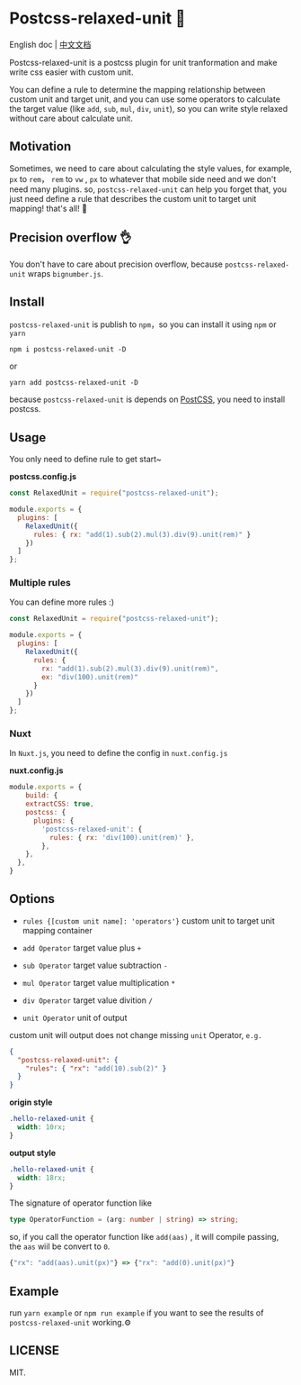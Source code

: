 # Postcss-relaxed-unit 🍮

[postcss]: https://github.com/postcss/postcss
[ci-img]: https://travis-ci.org/youncccat/postcss-relaxed-unit.svg
[ci]: https://travis-ci.org/youncccat/postcss-relaxed-unit

English doc | [中文文档](https://github.com/youncccat/postcss-relaxed-unit/blob/master/doc/readme-zh.md)

Postcss-relaxed-unit is a postcss plugin for unit tranformation and make write css easier with custom unit.

You can define a rule to determine the mapping relationship between custom unit and target unit, and you can use some operators to calculate the target value (like `add`, `sub`, `mul`, `div`, `unit`), so you can write style relaxed without care about calculate unit.

## Motivation

Sometimes, we need to care about calculating the style values, for example, `px` to `rem`， `rem` to `vw` , `px` to whatever that mobile side need and we don't need many plugins. so, `postcss-relaxed-unit` can help you forget that, you just need define a rule that describes the custom unit to target unit mapping! that's all! :tada:

## Precision overflow 👌

You don't have to care about precision overflow, because `postcss-relaxed-unit` wraps `bignumber.js`.

## Install

`postcss-relaxed-unit` is publish to `npm`，so you can install it using `npm` or `yarn`

```
npm i postcss-relaxed-unit -D
```

or

```
yarn add postcss-relaxed-unit -D
```

because `postcss-relaxed-unit` is depends on [PostCSS], you need to install postcss.

## Usage

You only need to define rule to get start~

**postcss.config.js**

```javascript
const RelaxedUnit = require("postcss-relaxed-unit");

module.exports = {
  plugins: [
    RelaxedUnit({
      rules: { rx: "add(1).sub(2).mul(3).div(9).unit(rem)" }
    })
  ]
};
```

### Multiple rules

You can define more rules :)

```javascript
const RelaxedUnit = require("postcss-relaxed-unit");

module.exports = {
  plugins: [
    RelaxedUnit({
      rules: {
        rx: "add(1).sub(2).mul(3).div(9).unit(rem)",
        ex: "div(100).unit(rem)"
      }
    })
  ]
};
```

### Nuxt

In `Nuxt.js`, you need to define the config in `nuxt.config.js`

**nuxt.config.js**

```js
module.exports = {
 	build: {
    extractCSS: true,
    postcss: {
      plugins: {
        'postcss-relaxed-unit': {
          rules: { rx: 'div(100).unit(rem)' },
        },
    },
  },
}
```

## Options

- `rules {[custom unit name]: 'operators'}` custom unit to target unit mapping container

- `add Operator` target value plus `+`

- `sub Operator` target value subtraction `-`

- `mul Operator` target value multiplication `*`

- `div Operator` target value divition `/`

- `unit Operator` unit of output

custom unit will output does not change missing `unit` Operator, `e.g.`

```json
{
  "postcss-relaxed-unit": {
    "rules": { "rx": "add(10).sub(2)" }
  }
}
```

**origin style**

```css
.hello-relaxed-unit {
  width: 10rx;
}
```

**output style**

```css
.hello-relaxed-unit {
  width: 18rx;
}
```

The signature of operator function like

```typescript
type OperatorFunction = (arg: number | string) => string;
```

so, if you call the operator function like `add(aas)` , it will compile passing, the `aas` wiil be convert to `0`.

```javascript
{"rx": "add(aas).unit(px)"} => {"rx": "add(0).unit(px)"}
```

## Example

run `yarn example` or `npm run example` if you want to see the results of `postcss-relaxed-unit` working.⚙️

## LICENSE

MIT.
